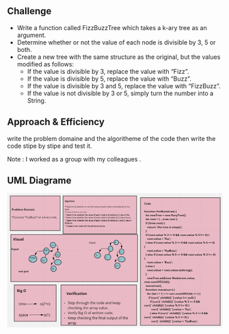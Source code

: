 ## Challenge



* Write a function called FizzBuzzTree which takes a k-ary tree as an argument.
* Determine whether or not the value of each node is divisible by 3, 5 or both.
* Create a new tree with the same structure as the original, but the values modified as follows:
  *  If the value is divisible by 3, replace the value with “Fizz”.
  *  If the value is divisible by 5, replace the value with “Buzz”.
  *  If the value is divisible by 3 and 5, replace the value with “FizzBuzz”.
  *  If the value is not divisible by 3 or 5, simply turn the number into a String.



## Approach & Efficiency
write the problem domaine and the algoritheme of the code then write the code stipe by stipe and test it.

Note : I worked as a group with my colleagues . 


## UML Diagrame

![uml](./33.png)